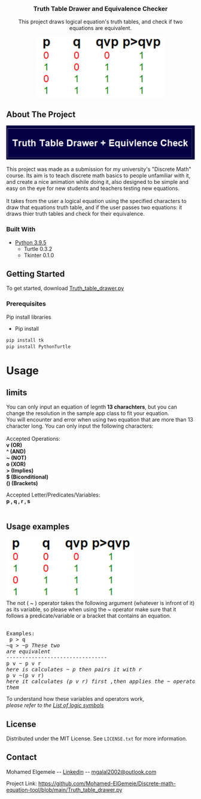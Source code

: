 <br>
<div align="center">

<h3 align="center">Truth Table Drawer and Equivalence Checker</h3>


  <p align="center">
    This project draws logical equation's truth tables, and check if two equations are equivalent.

![alt text](https://github.com/Mohamed-ElGemeie/Discrete-math-equation-tool/blob/main/examples/exp-imp-qvp.PNG?raw=True)    
</div>

<!-- ABOUT THE PROJECT -->
## About The Project

![Product Name Screen Shot](https://github.com/Mohamed-ElGemeie/Discrete-math-equation-tool/blob/main/examples/main_btn.PNG?raw=True)

This project was made as a submission for my university's "Discrete Math" course. Its aim is to teach discrete math basics to people unfamiliar with it, and create a nice animation while doing it, also designed to be simple and easy on the eye for new students and teachers testing new equations.<br><br> It takes from the user a logical equation using the specified characters to draw that equations truth table, and if the user passes two equations: it draws thier truth tables and check for their equivalence.




### Built With

* [Python 3.9.5](https://www.python.org/downloads/release/python-395/)
    * Turtle 0.3.2 
    * Tkinter 0.1.0

<!-- GETTING STARTED -->
## Getting Started
To get started, download [Truth_table_drawer.py](https://github.com/Mohamed-ElGemeie/Discrete-math-equation-tool/blob/main/Truth_table_drawer.py)

### Prerequisites

Pip install libraries

* Pip install 
 ```sh
pip install tk
pip install PythonTurtle

  ```

<!-- USAGE -->
# Usage

## limits
You can only input an equation of legnth<b> 13 charachters</b>, but you can change the resolution in the sample app class to fit your equation.<br> You will encounter and error when using two equation that are more than 13 character long.
You can only input the following characters:<br>
<br>Accepted Operations: 
<br>
<b>
v (OR)<br>^ (AND)<br>~ (NOT)<br>o (XOR)<br>> (Implies)<br>$ (Biconditional)<br>() (Brackets)</b>

Accepted Letter/Predicates/Variables:<br><b>
p , q , r , s</b><br><br>

## Usage examples

![alt text](https://github.com/Mohamed-ElGemeie/Discrete-math-equation-tool/blob/main/examples/exp-imp-qvp.PNG?raw=True)    
The not ( ~ ) operator takes the following argument (whatever is infront of it) as its variable, so please when using the ~ operator make sure that it follows a predicate/variable or a bracket that contains an equation.<br><br><pre>Examples:<br> p > q<br>~q > ~p _These two are equivalent_<br>--------------------------------<br>p v ~ p v r  _here is calculates ~ p then pairs it with r_<br>p v ~(p v r) _here it calculates (p v r) first ,then applies the ~ operator to them_</pre>
To understand how these variables and operators work,<br> _please refer to the [List of logic symbols](https://en.wikipedia.org/wiki/List_of_logic_symbols)_

<!-- LICENSE -->
## License

Distributed under the MIT License. See `LICENSE.txt` for more information.




<!-- CONTACT -->
## Contact

Mohamed Elgemeie -- [Linkedin](https://www.linkedin.com/in/mohamed-elgemeie/) -- mgalal2002@outlook.com

Project Link: https://github.com/Mohamed-ElGemeie/Discrete-math-equation-tool/blob/main/Truth_table_drawer.py
